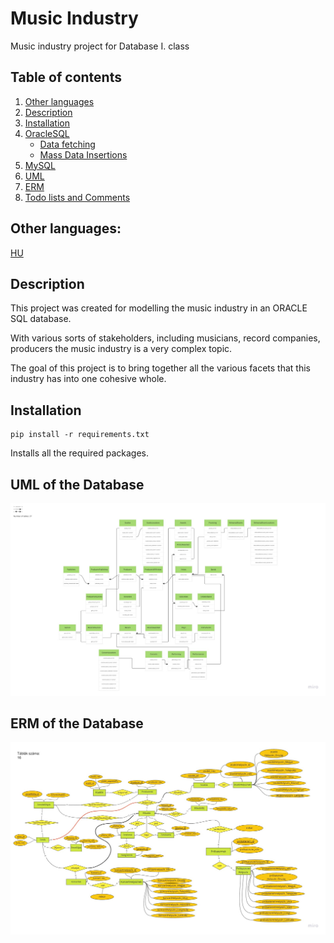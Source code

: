 # Music Industry

Music industry project for Database I. class

## Table of contents
1. [Other languages](#other-languages)
2. [Description](#description)
3. [Installation](#installation)
4. [OracleSQL](./sql/README.md)
    - [Data fetching](./fetching-data/REAMDE.md)
    - [Mass Data Insertions](./mass-insert-data/README.md)
5. [MySQL](./mysql/README.md)
6. [UML](#uml-of-the-database)
7. [ERM](#erm-of-the-database)
8. [Todo lists and Comments](./docs/todo.md)

## Other languages:
[HU](https://github.com/MemerGamer/MusicIndustry/blob/main/docs/README_HUN.md)

## Description

This project was created for modelling the music industry in an ORACLE SQL database.

With various sorts of stakeholders, including musicians, record companies, producers the music industry is a very complex topic.

The goal of this project is to bring together all the various facets that this industry has into one cohesive whole.

## Installation
```console
pip install -r requirements.txt
```
Installs all the required packages.

## UML of the Database

![UML](https://github.com/MemerGamer/MusicIndustry/blob/main/assets/img/UML.jpg?raw=true) 

## ERM of the Database

![ERM](https://github.com/MemerGamer/MusicIndustry/blob/main/assets/img/ERM-HUN.jpg?raw=true) 